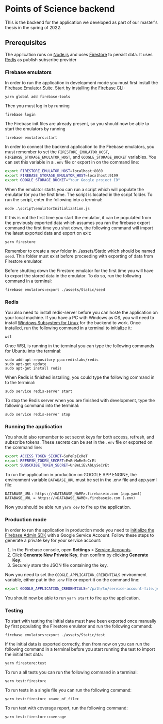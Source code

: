 # Points of Science backend

This is the backend for the application we developed as part of our master's
thesis in the spring of 2022.

## Prerequisites

The application runs on [Node.js][] and uses [Firestore][] to persist data. It uses [Redis][] as publish subscribe provider

[Node.js]: https://nodejs.org/
[Firestore]: https://cloud.google.com/firestore
[Redis]: https://redis.io

### Firebase emulators

In order to run the application in development mode you must first install the
[Firebase Emulator Suite][]. Start by installing the [Firebase CLI][]:

[Firebase Emulator Suite]: https://firebase.google.com/docs/emulator-suite/install_and_configure
[Firebase CLI]: https://firebase.google.com/docs/cli

    yarn global add firebase-tools

Then you must log in by running

    firebase login

The Firebase init files are already present, so you should now be able to start
the emulators by running

    firebase emulators:start

In order to connect the backend application to the Firebase emulators, you must
remember to set the `FIRESTORE_EMULATOR_HOST`,
`FIREBASE_STORAGE_EMULATOR_HOST`, and `GOOGLE_STORAGE_BUCKET` variables. You
can set this variable in a `.env` file or export in on the command line:

```bash
export FIRESTORE_EMULATOR_HOST=localhost:8080
export FIREBASE_STORAGE_EMULATOR_HOST=localhost:9199
export GOOGLE_STORAGE_BUCKET="Your Google project ID"
```

When the emulator starts you can run a script which will populate the emulator
for you the first time. The script is located in the script folder. To run the
script, enter the following into a terminal:

    node .\script\emulatorInitialization.js

If this is not the first time you start the emulator, it can be populated from
the previously exported data which assumes you ran the firebase export command
the first time you shut down, the following command will import the latest
exported data and export on exit:

    yarn firestore

Remember to create a new folder in ./assets/Static which should be named
`seed`. This folder must exist before proceeding with exporting of data from
Firestore emulator.

Before shutting down the Firestore emulator for the first time you will have to
export the stored data in the emulator. To do so, run the following command in
a terminal:

    firebase emulators:export ./assets/Static/seed

### Redis

You also need to install redis-server before you can hoste the application on
your local machine. If you have a PC with Windows as OS, you will need to
install [Windows Subsystem for Linux][] for the backend to work. Once
installed, run the following command in a terminal to initialize it:

    wsl

[Windows Subsystem for Linux]: https://docs.microsoft.com/en-us/windows/wsl/install

Once WSL is running in the terminal you can type the following commands for
Ubuntu into the terminal:

    sudo add-apt-repository ppa:redislabs/redis
    sudo apt-get update
    sudo apt-get install redis

When Redis is finished installing, you could type the following command in to
the terminal:

    sudo service redis-server start

To stop the Redis server when you are finished with development, type the
following command into the terminal:

    sudo service redis-server stop

### Running the application

You should also remember to set secret keys for both access, refresh, and
subscribe tokens. These secrets can be set in the `.env` file or exported on
the command line:

```bash
export ACCESS_TOKEN_SECRET=SuPeRsEcReT
export REFRESH_TOKEN_SECRET=EvEnMoReSeCrEt
export SUBSCRIBE_TOKEN_SECRET=UnBeLiEvAbLySeCrEt
```

To run the application in production on GOOGLE APP ENGINE, the environment variable
`DATABASE_URL` must be set in the .env file and app.yaml file:

```
DATABASE_URL: https://<DATABASE_NAME>.firebaseio.com (app.yaml)
DATABASE_URL = https://<DATABASE_NAME>.firebaseio.com (.env)
```

Now you should be able run `yarn dev` to fire up the application.

### Production mode

In order to run the application in production mode you need to
[initialize the Firebase Admin SDK][] with a Google Service Account.
Follow these steps to generate a private key for your service account:

1. In the Firebase console, open **Settings** > [Service Accounts][].
2. Click **Generate New Private Key**, then confirm by clicking **Generate Key**.
3. Securely store the JSON file containing the key.

Now you need to set the `GOOGLE_APPLICATION_CREDENTIALS` environment variable,
either put in the `.env` file or export it on the command line:

```bash
export GOOGLE_APPLICATION_CREDENTIALS="/path/to/service-account-file.json"
```

You should now be able to run `yarn start` to fire up the application.

[initialize the Firebase Admin SDK]: https://firebase.google.com/docs/admin/setup#initialize-sdk
[Service Accounts]: https://console.firebase.google.com/project/_/settings/serviceaccounts/adminsdk

### Testing

To start with testing the initial data must have been exported once manually by
first populating the Firestore emulator and run the following command:

    firebase emulators:export ./assets/Static/test

If the initial data is exported correctly, then from now on you can run the
following command in a terminal before you start running the test to import the
initial test data:

    yarn firestore:test

To run a all tests you can run the following command in a terminal:

    yarn test:firestore

To run tests in a single file you can run the following command:

    yarn test:firestore <name_of_file>

To run test with coverage report, run the following command:

    yarn test:firestore:coverage
